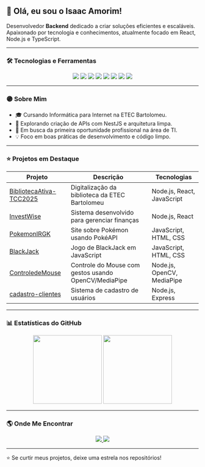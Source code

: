 ## 👋 Olá, eu sou o Isaac Amorim!

Desenvolvedor **Backend** dedicado a criar soluções eficientes e escaláveis. Apaixonado por tecnologia e conhecimentos, atualmente focado em React, Node.js e TypeScript.

---

### 🛠️ Tecnologias e Ferramentas
<p align="center">
  <img src="https://img.shields.io/badge/JavaScript-F7DF1E?style=for-the-badge&logo=javascript&logoColor=black" />
  <img src="https://img.shields.io/badge/TypeScript-3178C6?style=for-the-badge&logo=typescript&logoColor=white" />
  <img src="https://img.shields.io/badge/React-61DAFB?style=for-the-badge&logo=react&logoColor=black" />
  <img src="https://img.shields.io/badge/Node.js-339933?style=for-the-badge&logo=node.js&logoColor=white" />
  <img src="https://img.shields.io/badge/NestJS-E0234E?style=for-the-badge&logo=nestjs&logoColor=white" />
  <img src="https://img.shields.io/badge/Git-F05032?style=for-the-badge&logo=git&logoColor=white" />
  <img src="https://img.shields.io/badge/HTML5-E34F26?style=for-the-badge&logo=html5&logoColor=white" />
  <img src="https://img.shields.io/badge/CSS3-1572B6?style=for-the-badge&logo=css3&logoColor=white" />
</p>

---

### 🟣 Sobre Mim
- 🎓 Cursando Informática para Internet na ETEC Bartolomeu.
- 🌱 Explorando criação de APIs com NestJS e arquitetura limpa.
- 🚀 Em busca da primeira oportunidade profissional na área de TI.
- 💡 Foco em boas práticas de desenvolvimento e código limpo.

---

### ⭐ Projetos em Destaque

| Projeto                                          | Descrição                                           | Tecnologias                      |
|--------------------------------------------------|-----------------------------------------------------|----------------------------------|
| [BibliotecaAtiva-TCC2025](https://github.com/isaacamorimm/BibliotecaAtiva-TCC2025)    | Digitalização da biblioteca da ETEC Bartolomeu       | Node.js, React, JavaScript       |
| [InvestWise](https://github.com/AndreOliveira509/InvestWise)                          | Sistema desenvolvido para gerenciar finanças         | Node.js, React                   |
| [PokemonIRGK](https://github.com/isaacamorimm/PokemonIRGK)                            | Site sobre Pokémon usando PokéAPI                    | JavaScript, HTML, CSS            |
| [BlackJack](https://github.com/isaacamorimm/BlackJack)                                | Jogo de BlackJack em JavaScript                      | JavaScript, HTML, CSS            |
| [ControledeMouse](https://github.com/isaacamorimm/ControledeMouse)                    | Controle do Mouse com gestos usando OpenCV/MediaPipe | Node.js, OpenCV, MediaPipe       |
| [cadastro-clientes](https://github.com/isaacamorimm/cadastro-clientes)                | Sistema de cadastro de usuários                      | Node.js, Express                 |

---

### 📊 Estatísticas do GitHub
<p align="center">
  <img height="180em" src="https://github-readme-stats.vercel.app/api?username=isaacamorimm&show_icons=true&theme=tokyonight&include_all_commits=true&count_private=true" />
  <img height="180em" src="https://github-readme-stats.vercel.app/api/top-langs/?username=isaacamorimm&layout=compact&langs_count=8&theme=tokyonight" />
</p>

---

### 🌎 Onde Me Encontrar
<p align="center">
  <a href="https://www.linkedin.com/in/isaacamorim" target="_blank">
    <img src="https://img.shields.io/badge/LinkedIn-0077B5?style=for-the-badge&logo=linkedin&logoColor=white" />
  </a>
  <a href="mailto:isaac.castro.gamer@gmail.com" target="_blank">
    <img src="https://img.shields.io/badge/Email-D14836?style=for-the-badge&logo=gmail&logoColor=white" />
  </a>
</p>

---

⭐ Se curtir meus projetos, deixe uma estrela nos repositórios!
